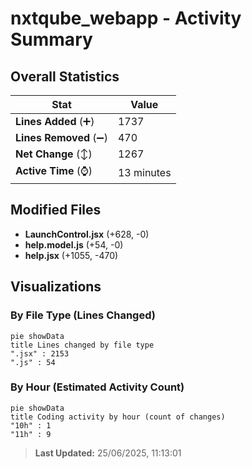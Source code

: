 # nxtqube_webapp - Activity Summary 

## Overall Statistics

| Stat                   | Value                                                             |
| ---------------------- | ----------------------------------------------------------------- |
| **Lines Added** (➕)   | 1737                                          |
| **Lines Removed** (➖) | 470                                        |
| **Net Change** (↕)    | 1267                |
| **Active Time** (⌚)   | 13 minutes |


## Modified Files
- **LaunchControl.jsx** (+628, -0)
- **help.model.js** (+54, -0)
- **help.jsx** (+1055, -470)

## Visualizations

### By File Type (Lines Changed)

```mermaid
pie showData
title Lines changed by file type
".jsx" : 2153
".js" : 54
```

### By Hour (Estimated Activity Count)

```mermaid
pie showData
title Coding activity by hour (count of changes)
"10h" : 1
"11h" : 9
```


> **Last Updated:** 25/06/2025, 11:13:01